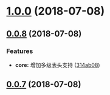 <a name="1.0.0"></a>
# [1.0.0](https://github.com/xiguaxigua/ve-table/compare/v0.0.8...v1.0.0) (2018-07-08)



<a name="0.0.8"></a>
## [0.0.8](https://github.com/xiguaxigua/ve-table/compare/v0.0.7...v0.0.8) (2018-07-08)


### Features

* **core:** 增加多级表头支持 ([314ab08](https://github.com/xiguaxigua/ve-table/commit/314ab08))



<a name="0.0.7"></a>
## [0.0.7](https://github.com/xiguaxigua/ve-table/compare/v0.0.6...v0.0.7) (2018-07-08)



